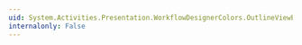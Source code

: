 ```yaml
---
uid: System.Activities.Presentation.WorkflowDesignerColors.OutlineViewExpandedArrowColorKey
internalonly: False
---
```

